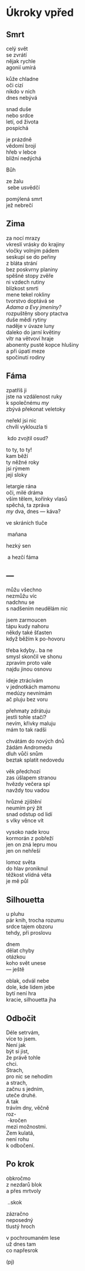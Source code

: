 Úkroky vpřed
============


Smrt
----

celý svět  
se zvrátí  
nějak rychle  
agonií umírá

kůže chladne  
oči cizí  
nikdo v nich  
dnes nebývá

snad duše  
nebo srdce  
letí, od života  
pospíchá

je prázdně  
vědomí brojí  
hřeb v lebce  
bližní nedýchá

Bůh

ze žalu  
&nbsp;sebe usvědčí

pomýlená smrt  
jež nebrečí


Zima
----

za nocí mrazy  
vkreslí vrásky do krajiny  
vločky volným pádem  
seskupí se do peřiny  
z bláta strání  
bez poskvrny planiny  
spěšné stopy zvěře  
ni vzdech rutiny  
blízkost smrti  
mene tekel rokliny  
tvorstvo doptává se  
*Adama a Evy jmeniny?*  
rozpuštěny sbory ptactva  
duše mědí rytiny  
naděje v úvaze luny  
daleko do jarní květiny  
vítr na větvoví hraje  
abonenty pusté kopce hlušiny  
a při úpatí meze  
spočinutí rodiny


Fáma
----

zpatříš ji  
jste na vzdálenost ruky  
k společnému *my*  
zbývá překonat veletoky  
  
neřekl jsi nic  
chvílí vyklouzla ti

&nbsp;kdo zvojtil osud?

to ty, to ty!  
kam běží  
ty něžné roky  
jsi rýmem   
její sloky

letargie rána  
oči, milé dráma  
vším tělem, kořínky vlasů  
spěchá, ta zpráva  
*my* dva, dnes — káva?  

ve skráních tluče

&nbsp;mañana

hezký sen

&nbsp;a hezčí fáma


—
-

můžu všechno  
nezmůžu víc  
nadchnu se  
s nadšením neudělám nic

jsem zarmoucen  
tápu kudy nahoru  
někdy také šťasten  
když běžím k po-hovoru

třeba kdyby.. ba ne  
smysl skončil ve shonu  
zpravím proto vale  
najdu jinou osnovu

ideje ztrácívám  
v jednotkách mamonu  
medúzy nevnímám  
ač pluju bez voru

přehmaty zdrátuju  
jestli tohle stačí?  
nevím, křivky maluju  
mám to tak radši

chvátám do nových dnů  
žádám Andromedu  
dluh vůči snům  
beztak splatit nedovedu

věk předchozí  
zas úšlapem stranou  
hvězdy večera spí  
navždy tou vadou

hrůzné zjištění  
neumím prý žít  
snad odstup od lidí  
s vlky věnce vít

vysoko nade krou  
kormorán z pobřeží  
jen on zná lepru mou  
jen on nehřeší

lomoz světa  
do hlav proniknul  
těžkost vlídná věta  
je mě půl


Silhouetta
----------

u pluhu  
pár knih, trocha rozumu  
srdce tajem obzoru  
tehdy, při proslovu

dnem  
dělat chyby  
otázkou  
koho svět unese  
— ještě 

oblak, odvál nebe  
dole, kde lidem jebe  
bytí není hra  
kracie, silhouetta jha


Odbočit
-------

Déle setrvám,  
více to jsem.  
Není jak  
být si jist,  
že právě tohle  
chci.  
Strach,  
pro nic se nehodím  
a strach,  
začnu s jedním,  
uteče druhé.  
A tak  
trávím dny, věčně  
roz-  
&nbsp;-kročen  
mezi možnostmi.  
Zem kulatá,  
není rohu  
k odbočení.  


Po krok
-------

obkročmo  
z nezdarů blok  
a přes mrtvoly

&nbsp;..skok  

zázračno  
neposedný  
tlustý hroch  

v pochroumaném lese  
už dnes tam  
co napřesrok


(pj)

